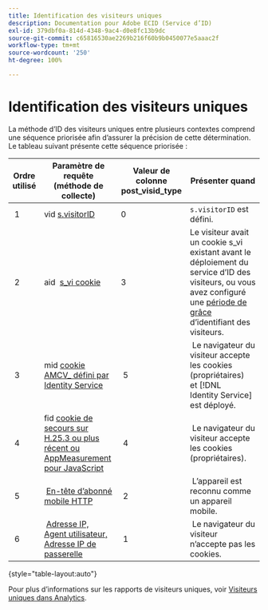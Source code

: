 ```yaml
---
title: Identification des visiteurs uniques
description: Documentation pour Adobe ECID (Service d’ID)
exl-id: 379dbf0a-814d-4348-9ac4-d0e8fc13b9dc
source-git-commit: c65816530ae2269b216f60b9b0450077e5aaac2f
workflow-type: tm+mt
source-wordcount: '250'
ht-degree: 100%

---
```


# Identification des visiteurs uniques

La méthode d’ID des visiteurs uniques entre plusieurs contextes comprend une séquence priorisée afin d’assurer la précision de cette détermination. Le tableau suivant présente cette séquence priorisée :

| Ordre utilisé | Paramètre de requête (méthode de collecte) | Valeur de colonne post_visid_type | Présenter quand |
|---|---|---|---|
|  1  | vid [s.visitorID](https://experienceleague.adobe.com/docs/analytics/implementation/vars/config-vars/visitorid.html?lang=fr)  | 0  | `s.visitorID` est défini. |
|  2  | aid  [s_vi cookie](https://experienceleague.adobe.com/docs/core-services/interface/administration/ec-cookies/cookies-analytics.html?lang=fr#section-5d50a078de444d12b7d927d68ff3b679)  | 3  | Le visiteur avait un cookie s_vi existant avant le déploiement du service d’ID des visiteurs, ou vous avez configuré une [période de grâce](https://experienceleague.adobe.com/docs/id-service/using/reference/analytics-reference/grace-period.html?lang=fr) d’identifiant des visiteurs.  |
|  3  | mid [cookie AMCV_ défini par Identity Service](../introduction/cookies.md)  |  5  |  Le navigateur du visiteur accepte les cookies (propriétaires) et [!DNL Identity Service] est déployé.  |
|  4  | fid [cookie de secours sur H.25.3 ou plus récent ou AppMeasurement pour JavaScript](https://experienceleague.adobe.com/docs/core-services/interface/administration/ec-cookies/cookies-analytics.html?lang=fr#section-65e33f9bfc264959ac1513e2f4b10ac7)  |  4  |  Le navigateur du visiteur accepte les cookies (propriétaires).  |
|  5  |  [En-tête d’abonné mobile HTTP](https://experienceleague.adobe.com/docs/analytics/export/analytics-data-feed/data-feed-contents/datafeeds-reference.html?lang=fr)  |  2  |  L’appareil est reconnu comme un appareil mobile.  |
|  6  |  [Adresse IP, Agent utilisateur, Adresse IP de passerelle](https://experienceleague.adobe.com/docs/analytics/components/metrics/unique-visitors.html?lang=fr)  |  1  |  Le navigateur du visiteur n’accepte pas les cookies. |

{style="table-layout:auto"}

Pour plus d’informations sur les rapports de visiteurs uniques, voir [Visiteurs uniques dans Analytics](https://experienceleague.adobe.com/docs/analytics/components/metrics/unique-visitors.html?lang=fr).
